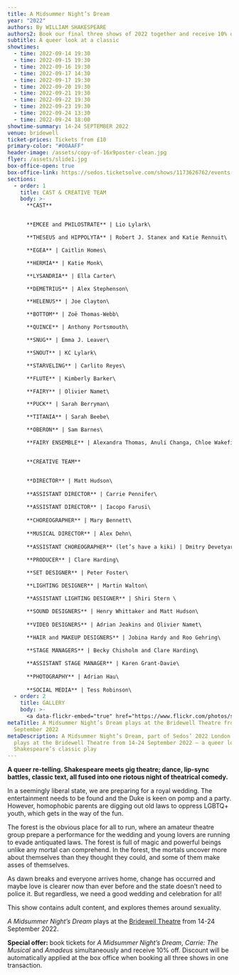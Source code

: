```yaml
---
title: A Midsummer Night’s Dream
year: "2022"
authors: By WILLIAM SHAKESPEARE
authors2: Book our final three shows of 2022 together and receive 10% off
subtitle: A queer look at a classic
showtimes:
  - time: 2022-09-14 19:30
  - time: 2022-09-15 19:30
  - time: 2022-09-16 19:30
  - time: 2022-09-17 14:30
  - time: 2022-09-17 19:30
  - time: 2022-09-20 19:30
  - time: 2022-09-21 19:30
  - time: 2022-09-22 19:30
  - time: 2022-09-23 19:30
  - time: 2022-09-24 13:30
  - time: 2022-09-24 18:00
showtime-summary: 14-24 SEPTEMBER 2022
venue: bridewell
ticket-prices: Tickets from £10
primary-color: "#00AAFF"
header-image: /assets/copy-of-16x9poster-clean.jpg
flyer: /assets/slide1.jpg
box-office-open: true
box-office-link: https://sedos.ticketsolve.com/shows/1173626762/events
sections:
  - order: 1
    title: CAST & CREATIVE TEAM
    body: >-
      **CAST**


      **EMCEE and PHILOSTRATE** | Lio Lylark\

      **THESEUS and HIPPOLYTA** | Robert J. Stanex and Katie Rennuit\

      **EGEA** | Caitlin Homes\

      **HERMIA** | Katie Monk\

      **LYSANDRIA** | Ella Carter\

      **DEMETRIUS** | Alex Stephenson\

      **HELENUS** | Joe Clayton\

      **BOTTOM** | Zoë Thomas-Webb\

      **QUINCE** | Anthony Portsmouth\

      **SNUG** | Emma J. Leaver\

      **SNOUT** | KC Lylark\

      **STARVELING** | Carlito Reyes\

      **FLUTE** | Kimberly Barker\

      **FAIRY** | Olivier Namet\

      **PUCK** | Sarah Berryman\

      **TITANIA** | Sarah Beebe\

      **OBERON** | Sam Barnes\

      **FAIRY ENSEMBLE** | Alexandra Thomas, Anuli Changa, Chloe Wakefield, Francesca Perselli, Rochelle Bison and Tracy Garcia


      **CREATIVE TEAM**


      **DIRECTOR** | Matt Hudson\
      
      **ASSISTANT DIRECTOR** | Carrie Pennifer\
      
      **ASSISTANT DIRECTOR** | Iacopo Farusi\
      
      **CHOREOGRAPHER** | Mary Bennett\
     
      **MUSICAL DIRECTOR** | Alex Dehn\
      
      **ASSISTANT CHOREOGRAPHER** (let’s have a kiki) | Dmitry Devetyarov\
      
      **PRODUCER** | Clare Harding\

      **SET DESIGNER** | Peter Foster\

      **LIGHTING DESIGNER** | Martin Walton\

      **ASSISTANT LIGHTING DESIGNER** | Shiri Stern \

      **SOUND DESIGNERS** | Henry Whittaker and Matt Hudson\
      
      **VIDEO DESIGNERS** | Adrian Jeakins and Olivier Namet\
      
      **HAIR and MAKEUP DESIGNERS** | Jobina Hardy and Roo Gehring\

      **STAGE MANAGERS** | Becky Chisholm and Clare Harding\

      **ASSISTANT STAGE MANAGER** | Karen Grant-Davie\
      
      **PHOTOGRAPHY** | Adrian Hau\
      
      **SOCIAL MEDIA** | Tess Robinson\
  - order: 2
    title: GALLERY
    body: >-
      <a data-flickr-embed="true" href="https://www.flickr.com/photos/sedos/albums/72177720301436006" title="A Midsummer Night&#x27;s Dream - 2022"><img src="https://live.staticflickr.com/65535/52298704068_5ac9dfccf2.jpg" width="640" height="480" alt="A Midsummer Night&#x27;s Dream - 2022"></a><script async src="//embedr.flickr.com/assets/client-code.js" charset="utf-8"></script>
metaTitle: A Midsummer Night’s Dream plays at the Bridewell Theatre from 14-24
  September 2022
metaDescription: A Midsummer Night’s Dream, part of Sedos’ 2022 London season,
  plays at the Bridewell Theatre from 14-24 September 2022 – a queer look at
  Shakespeare’s classic play
---
```

**A queer re-telling. Shakespeare meets gig theatre; dance, lip-sync battles, classic text, all fused into one riotous night of theatrical comedy.**

In a seemingly liberal state, we are preparing for a royal wedding. The entertainment needs to be found and the Duke is keen on pomp and a party. However, homophobic parents are digging out old laws to oppress LGBTQ+ youth, which gets in the way of the fun. 

The forest is the obvious place for all to run, where an amateur theatre group prepare a performance for the wedding and young lovers are running to evade antiquated laws. The forest is full of magic and powerful beings unlike any mortal can comprehend. In the forest, the mortals uncover more about themselves than they thought they could, and some of them make asses of themselves. 

As dawn breaks and everyone arrives home, change has occurred and maybe love is clearer now than ever before and the state doesn’t need to police it. But regardless, we need a good wedding and celebration for all!

This show contains adult content, and explores themes around sexuality.

*A Midsummer Night’s Dream* plays at the [Bridewell Theatre](https://sedos.co.uk/venues/bridewell) from 14-24 September 2022.

**Special offer:** book tickets for *A Midsummer Night’s Dream*, *Carrie: The Musical* and *Amadeus* simultaneously and receive 10% off. Discount will be automatically applied at the box office when booking all three shows in one transaction.
